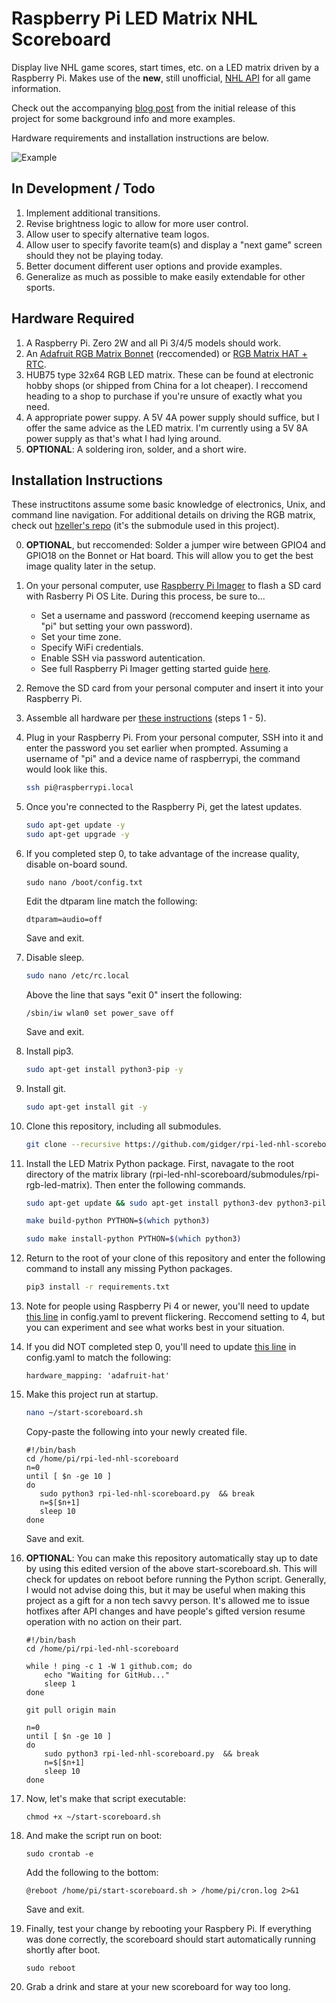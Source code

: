 # Raspberry Pi LED Matrix NHL Scoreboard

Display live NHL game scores, start times, etc. on a LED matrix driven by a Raspberry Pi. Makes use of the __new__, still unofficial, [NHL API](https://gitlab.com/dword4/nhlapi/-/blob/master/new-api.md) for all game information.

Check out the accompanying [blog post](https://gidge.dev/nhl%20scoreboard/nhl-scoreboard/) from the initial release of this project for some background info and more examples.

Hardware requirements and installation instructions are below.

![Example](https://github.com/gidger/rpi-led-nhl-scoreboard/blob/8dcf3104e2d6d7a9a0412b74bff32985df2af1f0/examples/demo.gif)

## In Development / Todo
1. Implement additional transitions.
2. Revise brightness logic to allow for more user control.
3. Allow user to specify alternative team logos.
4. Allow user to specify favorite team(s) and display a "next game" screen should they not be playing today.
5. Better document different user options and provide examples.
6. Generalize as much as possible to make easily extendable  for other sports.

## Hardware Required
1. A Raspberry Pi. Zero 2W and all Pi 3/4/5 models should work.
2. An [Adafruit RGB Matrix Bonnet](https://www.adafruit.com/product/3211) (reccomended) or [RGB Matrix HAT + RTC](https://www.adafruit.com/product/2345).
3. HUB75 type 32x64 RGB LED matrix. These can be found at electronic hobby shops (or shipped from China for a lot cheaper). I reccomend heading to a shop to purchase if you're unsure of exactly what you need.
4. A appropriate power suppy. A 5V 4A power supply should suffice, but I offer the same advice as the LED matrix. I'm currently using a 5V 8A power supply as that's what I had lying around.
5. **OPTIONAL**: A soldering iron, solder, and a short wire.

## Installation Instructions
These instructitons assume some basic knowledge of electronics, Unix, and command line navigation. For additional details on driving the RGB matrix, check out [hzeller's repo](https://github.com/hzeller/rpi-rgb-led-matrix) (it's the submodule used in this project).

0. **OPTIONAL**, but reccomended: Solder a jumper wire between GPIO4 and GPIO18 on the Bonnet or Hat board. This will allow you to get the best image quality later in the setup.

1. On your personal computer, use [Raspberry Pi Imager](https://www.raspberrypi.com/software/) to flash a SD card with Rasberry Pi OS Lite. During this process, be sure to...
    - Set a username and password (reccomend keeping username as "pi" but setting your own password).
    - Set your time zone.
    - Specify WiFi credentials.
    - Enable SSH via password autentication.
    - See full Raspberry Pi Imager getting started guide [here](https://www.raspberrypi.com/documentation/computers/getting-started.html#raspberry-pi-imager).

2. Remove the SD card from your personal computer and insert it into your Raspberry Pi. 

3. Assemble all hardware per [these instructions](https://learn.adafruit.com/adafruit-rgb-matrix-bonnet-for-raspberry-pi/driving-matrices) (steps 1 - 5).

4. Plug in your Raspberry Pi. From your personal computer, SSH into it and enter the password you set earlier when prompted. Assuming a username of "pi" and a device name of raspberrypi, the command would look like this.

    ```bash
    ssh pi@raspberrypi.local
    ```

5. Once you're connected to the Raspberry Pi, get the latest updates.
    ```bash
    sudo apt-get update -y
    sudo apt-get upgrade -y
    ```

6. If you completed step 0, to take advantage of the increase quality, disable on-board sound.
    ```
    sudo nano /boot/config.txt
    ```
    Edit the dtparam line match the following:
    ```
    dtparam=audio=off
    ```
    Save and exit.

7. Disable sleep. 

    ```bash
    sudo nano /etc/rc.local
    ```

    Above the line that says "exit 0" insert the following:
    ```
    /sbin/iw wlan0 set power_save off
    ```
    Save and exit.

8. Install pip3.
    ```bash
    sudo apt-get install python3-pip -y
    ```

9. Install git.
    ```bash
    sudo apt-get install git -y
    ```

10. Clone this repository, including all submodules.
    ```bash
    git clone --recursive https://github.com/gidger/rpi-led-nhl-scoreboard.git
    ```
    
11. Install the LED Matrix Python package. First, navagate to the root directory of the matrix library (rpi-led-nhl-scoreboard/submodules/rpi-rgb-led-matrix). Then enter the following commands.
    ```bash
    sudo apt-get update && sudo apt-get install python3-dev python3-pillow -y

    make build-python PYTHON=$(which python3)

    sudo make install-python PYTHON=$(which python3)
    ```

12. Return to the root of your clone of this repository and enter the following command to install any missing Python packages.
    ```bash
    pip3 install -r requirements.txt
    ```

13. Note for people using Raspberry Pi 4 or newer, you'll need to update [this line](https://github.com/gidger/rpi-led-nhl-scoreboard/blob/c5b3245fc0115a5dd3719e4db59fd35350ff7c8d/config.yaml#L23) in config.yaml to prevent flickering. Reccomend setting to 4, but you can experiment and see what works best in your situation.

14. If you did NOT completed step 0, you'll need to update [this line](https://github.com/gidger/rpi-led-nhl-scoreboard/blob/c5b3245fc0115a5dd3719e4db59fd35350ff7c8d/config.yaml#L24) in config.yaml to match the following:
    ```
    hardware_mapping: 'adafruit-hat'
    ```

15. Make this project run at startup.
    ```bash
    nano ~/start-scoreboard.sh
    ```
    Copy-paste the following into your newly created file.
    ```
    #!/bin/bash
    cd /home/pi/rpi-led-nhl-scoreboard
    n=0
    until [ $n -ge 10 ]
    do
       sudo python3 rpi-led-nhl-scoreboard.py  && break
       n=$[$n+1]
       sleep 10
    done
    ```
    Save and exit.

16. **OPTIONAL**: You can make this repository automatically stay up to date by using this edited version of the above start-scoreboard.sh. This will check for updates on reboot before running the Python script. Generally, I would not advise doing this, but it may be useful when making this project as a gift for a non tech savvy person. It's allowed me to issue hotfixes after API changes and have people's gifted version resume operation with no action on their part.
    ```
    #!/bin/bash
    cd /home/pi/rpi-led-nhl-scoreboard
    
    while ! ping -c 1 -W 1 github.com; do
        echo "Waiting for GitHub..."
        sleep 1
    done

    git pull origin main

    n=0
    until [ $n -ge 10 ]
    do
        sudo python3 rpi-led-nhl-scoreboard.py  && break
        n=$[$n+1]
        sleep 10
    done
    ```

17. Now, let's make that script executable:
    ```
    chmod +x ~/start-scoreboard.sh
    ```

18. And make the script run on boot:
    ```
    sudo crontab -e
    ```
    Add the following to the bottom:

    ```
    @reboot /home/pi/start-scoreboard.sh > /home/pi/cron.log 2>&1
    ```
    Save and exit.

19. Finally, test your change by rebooting your Raspbery Pi. If everything was done correctly, the scoreboard should start automatically running shortly after boot.

    ```
    sudo reboot
    ```

20. Grab a drink and stare at your new scoreboard for way too long.